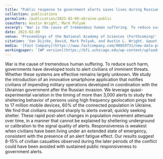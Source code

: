 ```yaml
---
title: "Public response to government alerts saves lives during Russian invasion of Ukraine"
collection: publications
permalink: /publication/2023-02-09-ukraine-public
coauthors: Austin Wright, Mark Polyak
excerpt: 'War is the cause of tremendous human suffering. To reduce such harm, governments have developed tools to alert civilians of imminent threats. Whether these systems are effective remains largely unknown. We study the introduction of an innovative smartphone application that notifies civilians of impending military operations developed in coordination with the Ukrainian government after the Russian invasion. We leverage quasi-experimental variation in the timing of more than 3,000 alerts to study the sheltering behavior of persons using high frequency geolocation pings tied to 17 million mobile devices, 60% of the connected population in Ukraine. We find that civilians respond sharply to alerts overall, quickly seeking shelter. These rapid post-alert changes in population movement attenuate over time, in a manner that cannot be explained by sheltering underground or calibration to the signal quality of alerts. Responsiveness is weakest when civilians have been living under an extended state of emergency, consistent with the presence of an alert fatigue effect. Our results suggest 8-15% of civilian casualties observed during the later periods of the conflict could have been avoided with sustained public responsiveness to government alerts.'
date: 2023-02-09
venue: 'Proceedings of the National Academy of Sciences (Forthcoming)'
citation: 'Van Dijcke, David, Mark Polyak, and Austin L. Wright. &quot;Civil Response to Government Alerts Declines During Russian Invasion of Ukraine.&quot; (2022).'
media: '[Fast Company](https://www.fastcompany.com/90859731/new-data-paints-a-picture-of-a-year-of-war-in-ukraine)'
workingpaper: '[WP version](https://bfi.uchicago.edu/wp-content/uploads/2022/10/BFI_WP_2022-148.pdf)'
---
```

War is the cause of tremendous human suffering. To reduce such harm, governments have developed tools to alert civilians of imminent threats. Whether these systems are effective remains largely unknown. We study the introduction of an innovative smartphone application that notifies civilians of impending military operations developed in coordination with the Ukrainian government after the Russian invasion. We leverage quasi-experimental variation in the timing of more than 3,000 alerts to study the sheltering behavior of persons using high frequency geolocation pings tied to 17 million mobile devices, 60% of the connected population in Ukraine. We find that civilians respond sharply to alerts overall, quickly seeking shelter. These rapid post-alert changes in population movement attenuate over time, in a manner that cannot be explained by sheltering underground or calibration to the signal quality of alerts. Responsiveness is weakest when civilians have been living under an extended state of emergency, consistent with the presence of an alert fatigue effect. Our results suggest 8-15% of civilian casualties observed during the later periods of the conflict could have been avoided with sustained public responsiveness to government alerts.
